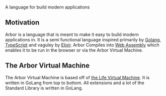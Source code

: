 A language for build modern applications 

## Motivation

Arbor is a language that is meant to make it easy to build modern applications in. It is a semi functional language inspired primarily by [Golang](https://golang.org/), [TypeScript](https://www.typescriptlang.org/) and vaguley by [Elixir](https://elixir-lang.org/). Arbor Compiles into [Web Assembly](https://webassembly.org/) which enables it to be run in the browser or via the Arbor Virtual Machine.

## The Arbor Virtual Machine

The Arbor Virtual Machine is based off of [the Life Virtual Machine](https://github.com/perlin-network/life). It is written in GoLang from top to bottom. All extensions and a lot of the Standard Library is written in GoLang.
